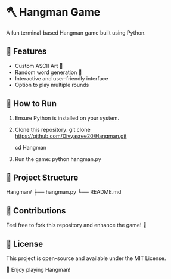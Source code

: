 # 🪓 Hangman Game

A fun terminal-based Hangman game built using Python.

## 📌 Features
- Custom ASCII Art 🎨
- Random word generation 🧠
- Interactive and user-friendly interface
- Option to play multiple rounds

## 🚀 How to Run
1. Ensure Python is installed on your system.
  
2. Clone this repository:
   git clone https://github.com/Divyasree20/Hangman.git
   
   cd Hangman
 
4. Run the game:
   python hangman.py


## 📂 Project Structure

Hangman/
├── hangman.py
└── README.md


## 🤝 Contributions
Feel free to fork this repository and enhance the game! 🚀

## 📜 License
This project is open-source and available under the MIT License.

🎉 Enjoy playing Hangman!

